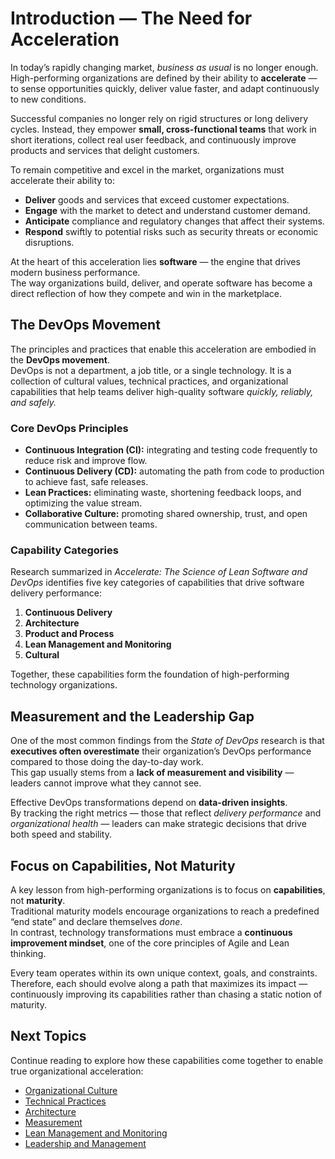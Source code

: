 
# Introduction — The Need for Acceleration

In today’s rapidly changing market, *business as usual* is no longer enough.  
High-performing organizations are defined by their ability to **accelerate** — to sense opportunities quickly, deliver value faster, and adapt continuously to new conditions.

Successful companies no longer rely on rigid structures or long delivery cycles. Instead, they empower **small, cross-functional teams** that work in short iterations, collect real user feedback, and continuously improve products and services that delight customers.

To remain competitive and excel in the market, organizations must accelerate their ability to:

- **Deliver** goods and services that exceed customer expectations.  
- **Engage** with the market to detect and understand customer demand.  
- **Anticipate** compliance and regulatory changes that affect their systems.  
- **Respond** swiftly to potential risks such as security threats or economic disruptions.

At the heart of this acceleration lies **software** — the engine that drives modern business performance.  
The way organizations build, deliver, and operate software has become a direct reflection of how they compete and win in the marketplace.

## The DevOps Movement

The principles and practices that enable this acceleration are embodied in the **DevOps movement**.  
DevOps is not a department, a job title, or a single technology. It is a collection of cultural values, technical practices, and organizational capabilities that help teams deliver high-quality software *quickly, reliably, and safely.*

### Core DevOps Principles

- **Continuous Integration (CI):** integrating and testing code frequently to reduce risk and improve flow.  
- **Continuous Delivery (CD):** automating the path from code to production to achieve fast, safe releases.  
- **Lean Practices:** eliminating waste, shortening feedback loops, and optimizing the value stream.  
- **Collaborative Culture:** promoting shared ownership, trust, and open communication between teams.

### Capability Categories

Research summarized in *Accelerate: The Science of Lean Software and DevOps* identifies five key categories of capabilities that drive software delivery performance:

1. **Continuous Delivery**
2. **Architecture**
3. **Product and Process**
4. **Lean Management and Monitoring**
5. **Cultural**

Together, these capabilities form the foundation of high-performing technology organizations.

## Measurement and the Leadership Gap

One of the most common findings from the *State of DevOps* research is that **executives often overestimate** their organization’s DevOps performance compared to those doing the day-to-day work.  
This gap usually stems from a **lack of measurement and visibility** — leaders cannot improve what they cannot see.

Effective DevOps transformations depend on **data-driven insights**.  
By tracking the right metrics — those that reflect *delivery performance* and *organizational health* — leaders can make strategic decisions that drive both speed and stability.

## Focus on Capabilities, Not Maturity

A key lesson from high-performing organizations is to focus on **capabilities**, not **maturity**.  
Traditional maturity models encourage organizations to reach a predefined “end state” and declare themselves *done*.  
In contrast, technology transformations must embrace a **continuous improvement mindset**, one of the core principles of Agile and Lean thinking.

Every team operates within its own unique context, goals, and constraints.  
Therefore, each should evolve along a path that maximizes its impact — continuously improving its capabilities rather than chasing a static notion of maturity.

## Next Topics

Continue reading to explore how these capabilities come together to enable true organizational acceleration:

- [Organizational Culture](#)  
- [Technical Practices](#)  
- [Architecture](#)  
- [Measurement](#)  
- [Lean Management and Monitoring](#)  
- [Leadership and Management](#)

